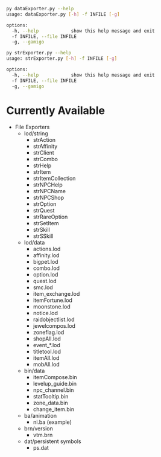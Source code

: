 ```bash
py dataExporter.py --help                                                                                
usage: dataExporter.py [-h] -f INFILE [-g]

options:
  -h, --help            show this help message and exit
  -f INFILE, --file INFILE
  -g, --gamigo
```

```bash
py strExporter.py --help 
usage: strExporter.py [-h] -f INFILE [-g]

options:
  -h, --help            show this help message and exit
  -f INFILE, --file INFILE
  -g, --gamigo
```

# Currently Available

* File Exporters
  - lod/string
    - strAction
    - strAffinity
    - strClient
    - strCombo
    - strHelp
    - strItem
    - strItemCollection
    - strNPCHelp
    - strNPCName
    - strNPCShop
    - strOption
    - strQuest
    - strRareOption
    - strSetItem
    - strSkill
    - strSSkill
  - lod/data
    - actions.lod
    - affinity.lod
    - bigpet.lod
    - combo.lod
    - option.lod
    - quest.lod
    - smc.lod
    - item_exchange.lod
    - itemFortune.lod
    - moonstone.lod
    - notice.lod
    - raidobjectlist.lod
    - jewelcompos.lod
    - zoneflag.lod
    - shopAll.lod
    - event_*.lod
    - titletool.lod
    - itemAll.lod
    - mobAll.lod
  - bin/data
    - itemCompose.bin
    - levelup_guide.bin
    - npc_channel.bin
    - statTooltip.bin
    - zone_data.bin
    - change_item.bin
  - ba/animation
    - ni.ba (example)
  - brn/version
    - vtm.brn
  - dat/persistent symbols
    - ps.dat
